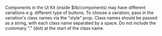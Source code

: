 Components in the UI Kit (inside $lib/components) may have different variations e.g. different type of buttons. To choose a variation, pass in the variation's class names via the "style" prop. Class names should be passed as a string, with each class name separated by a space. Do not include the customary "." (dot) at the start of the class name.
